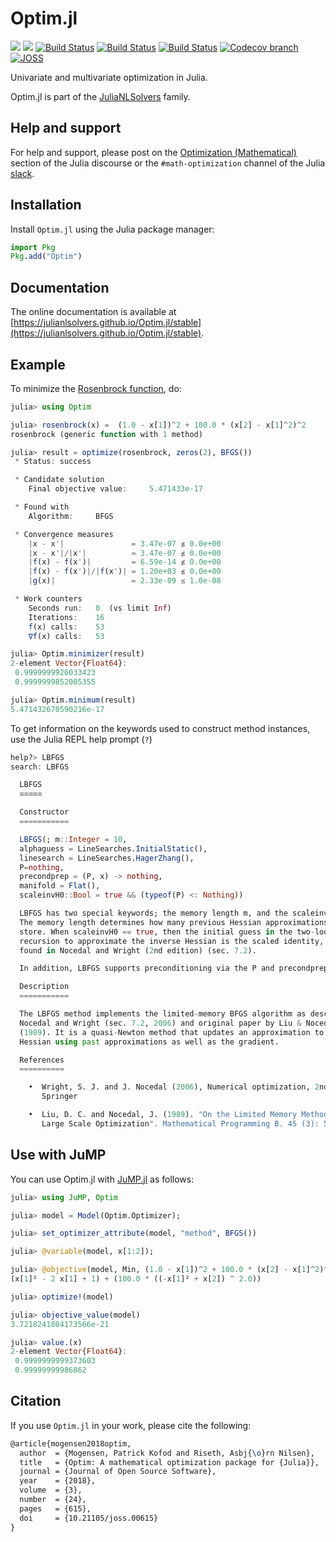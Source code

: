 # Optim.jl

[![](https://img.shields.io/badge/docs-stable-blue.svg)](https://julianlsolvers.github.io/Optim.jl/stable)
[![](https://img.shields.io/badge/docs-latest-blue.svg)](https://julianlsolvers.github.io/Optim.jl/dev)
[![Build Status](https://github.com/JuliaNLSolvers/Optim.jl/actions/workflows/windows.yml/badge.svg)](https://github.com/JuliaNLSolvers/Optim.jl/actions/workflows/windows.yml)
[![Build Status](https://github.com/JuliaNLSolvers/Optim.jl/actions/workflows/linux.yml/badge.svg)](https://github.com/JuliaNLSolvers/Optim.jl/actions/workflows/linux.yml)
[![Build Status](https://github.com/JuliaNLSolvers/Optim.jl/actions/workflows/mac.yml/badge.svg)](https://github.com/JuliaNLSolvers/Optim.jl/actions/workflows/mac.yml)
[![Codecov branch](https://img.shields.io/codecov/c/github/JuliaNLSolvers/Optim.jl/master.svg)](https://codecov.io/gh/JuliaNLSolvers/Optim.jl)
[![JOSS](http://joss.theoj.org/papers/10.21105/joss.00615/status.svg)](https://doi.org/10.21105/joss.00615)

Univariate and multivariate optimization in Julia.

Optim.jl is part of the [JuliaNLSolvers](https://github.com/JuliaNLSolvers)
family.

## Help and support

For help and support, please post on the [Optimization (Mathematical)](https://discourse.julialang.org/c/domain/opt/13)
section of the Julia discourse or the `#math-optimization` channel of the Julia [slack](https://julialang.org/slack/).

## Installation

Install `Optim.jl` using the Julia package manager:
```julia
import Pkg
Pkg.add("Optim")
```

## Documentation

The online documentation is available at [https://julianlsolvers.github.io/Optim.jl/stable](https://julianlsolvers.github.io/Optim.jl/stable).

## Example

To minimize the [Rosenbrock function](https://en.wikipedia.org/wiki/Rosenbrock_function),
do:
```julia
julia> using Optim

julia> rosenbrock(x) =  (1.0 - x[1])^2 + 100.0 * (x[2] - x[1]^2)^2
rosenbrock (generic function with 1 method)

julia> result = optimize(rosenbrock, zeros(2), BFGS())
 * Status: success

 * Candidate solution
    Final objective value:     5.471433e-17

 * Found with
    Algorithm:     BFGS

 * Convergence measures
    |x - x'|               = 3.47e-07 ≰ 0.0e+00
    |x - x'|/|x'|          = 3.47e-07 ≰ 0.0e+00
    |f(x) - f(x')|         = 6.59e-14 ≰ 0.0e+00
    |f(x) - f(x')|/|f(x')| = 1.20e+03 ≰ 0.0e+00
    |g(x)|                 = 2.33e-09 ≤ 1.0e-08

 * Work counters
    Seconds run:   0  (vs limit Inf)
    Iterations:    16
    f(x) calls:    53
    ∇f(x) calls:   53

julia> Optim.minimizer(result)
2-element Vector{Float64}:
 0.9999999926033423
 0.9999999852005355

julia> Optim.minimum(result)
5.471432670590216e-17
```

To get information on the keywords used to construct method instances, use the
Julia REPL help prompt (`?`)
```julia
help?> LBFGS
search: LBFGS

  LBFGS
  ≡≡≡≡≡

  Constructor
  ===========

  LBFGS(; m::Integer = 10,
  alphaguess = LineSearches.InitialStatic(),
  linesearch = LineSearches.HagerZhang(),
  P=nothing,
  precondprep = (P, x) -> nothing,
  manifold = Flat(),
  scaleinvH0::Bool = true && (typeof(P) <: Nothing))

  LBFGS has two special keywords; the memory length m, and the scaleinvH0 flag.
  The memory length determines how many previous Hessian approximations to
  store. When scaleinvH0 == true, then the initial guess in the two-loop
  recursion to approximate the inverse Hessian is the scaled identity, as can be
  found in Nocedal and Wright (2nd edition) (sec. 7.2).

  In addition, LBFGS supports preconditioning via the P and precondprep keywords.

  Description
  ===========

  The LBFGS method implements the limited-memory BFGS algorithm as described in
  Nocedal and Wright (sec. 7.2, 2006) and original paper by Liu & Nocedal
  (1989). It is a quasi-Newton method that updates an approximation to the
  Hessian using past approximations as well as the gradient.

  References
  ==========

    •  Wright, S. J. and J. Nocedal (2006), Numerical optimization, 2nd edition.
       Springer

    •  Liu, D. C. and Nocedal, J. (1989). "On the Limited Memory Method for
       Large Scale Optimization". Mathematical Programming B. 45 (3): 503–528
```

## Use with JuMP

You can use Optim.jl with [JuMP.jl](https://github.com/jump-dev/JuMP.jl) as
follows:

```julia
julia> using JuMP, Optim

julia> model = Model(Optim.Optimizer);

julia> set_optimizer_attribute(model, "method", BFGS())

julia> @variable(model, x[1:2]);

julia> @objective(model, Min, (1.0 - x[1])^2 + 100.0 * (x[2] - x[1]^2)^2)
(x[1]² - 2 x[1] + 1) + (100.0 * ((-x[1]² + x[2]) ^ 2.0))

julia> optimize!(model)

julia> objective_value(model)
3.7218241804173566e-21

julia> value.(x)
2-element Vector{Float64}:
 0.9999999999373603
 0.99999999986862
```

## Citation

If you use `Optim.jl` in your work, please cite the following:

```tex
@article{mogensen2018optim,
  author  = {Mogensen, Patrick Kofod and Riseth, Asbj{\o}rn Nilsen},
  title   = {Optim: A mathematical optimization package for {Julia}},
  journal = {Journal of Open Source Software},
  year    = {2018},
  volume  = {3},
  number  = {24},
  pages   = {615},
  doi     = {10.21105/joss.00615}
}
```
